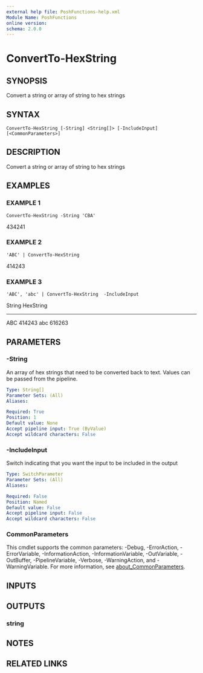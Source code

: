 ```yaml
---
external help file: PoshFunctions-help.xml
Module Name: PoshFunctions
online version:
schema: 2.0.0
---
```


# ConvertTo-HexString

## SYNOPSIS
Convert a string or array of string to hex strings

## SYNTAX

```
ConvertTo-HexString [-String] <String[]> [-IncludeInput] [<CommonParameters>]
```

## DESCRIPTION
Convert a string or array of string to hex strings

## EXAMPLES

### EXAMPLE 1
```
ConvertTo-HexString -String 'CBA'
```

434241

### EXAMPLE 2
```
'ABC' | ConvertTo-HexString
```

414243

### EXAMPLE 3
```
'ABC', 'abc' | ConvertTo-HexString  -IncludeInput
```

String HexString
------ ---------
ABC    414243
abc    616263

## PARAMETERS

### -String
An array of hex strings that need to be converted back to text.
Values can be passed from the pipeline.

```yaml
Type: String[]
Parameter Sets: (All)
Aliases:

Required: True
Position: 1
Default value: None
Accept pipeline input: True (ByValue)
Accept wildcard characters: False
```

### -IncludeInput
Switch indicating that you want the input to be included in the output

```yaml
Type: SwitchParameter
Parameter Sets: (All)
Aliases:

Required: False
Position: Named
Default value: False
Accept pipeline input: False
Accept wildcard characters: False
```

### CommonParameters
This cmdlet supports the common parameters: -Debug, -ErrorAction, -ErrorVariable, -InformationAction, -InformationVariable, -OutVariable, -OutBuffer, -PipelineVariable, -Verbose, -WarningAction, and -WarningVariable. For more information, see [about_CommonParameters](http://go.microsoft.com/fwlink/?LinkID=113216).

## INPUTS

## OUTPUTS

### string
## NOTES

## RELATED LINKS
